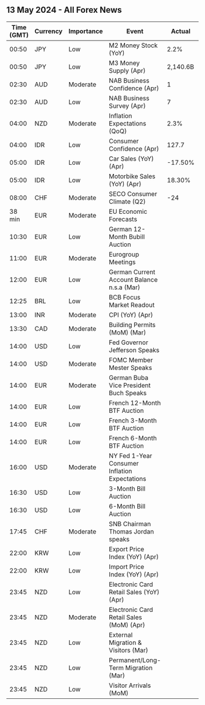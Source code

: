 ## 13 May 2024 - All Forex News

| Time (GMT) | Currency | Importance | Event | Actual | Forecast | Previous |
|------|----------|------------|-------|--------|----------|----------|
| 00:50 | JPY | Low | M2 Money Stock (YoY) | 2.2% | 2.5% | 2.5% |
| 00:50 | JPY | Low | M3 Money Supply (Apr) | 2,140.6B |  | 2,145.0B |
| 02:30 | AUD | Moderate | NAB Business Confidence (Apr) | 1 |  | 1 |
| 02:30 | AUD | Low | NAB Business Survey (Apr) | 7 |  | 9 |
| 04:00 | NZD | Moderate | Inflation Expectations (QoQ) | 2.3% |  | 2.5% |
| 04:00 | IDR | Low | Consumer Confidence (Apr) | 127.7 |  | 123.8 |
| 05:00 | IDR | Low | Car Sales (YoY) (Apr) | -17.50% |  | -26.20% |
| 05:00 | IDR | Low | Motorbike Sales (YoY) (Apr) | 18.30% |  | -7.80% |
| 08:00 | CHF | Moderate | SECO Consumer Climate (Q2) | -24 | -40 | -38 |
| 38 min | EUR | Moderate | EU Economic Forecasts |  |  |  |
| 10:30 | EUR | Low | German 12-Month Bubill Auction |  |  | 3.448% |
| 11:00 | EUR | Moderate | Eurogroup Meetings |  |  |  |
| 12:00 | EUR | Low | German Current Account Balance n.s.a (Mar) |  |  | 29.8B |
| 12:25 | BRL | Low | BCB Focus Market Readout |  |  |  |
| 13:00 | INR | Moderate | CPI (YoY) (Apr) |  | 4.80% | 4.85% |
| 13:30 | CAD | Moderate | Building Permits (MoM) (Mar) |  | -4.6% | 9.3% |
| 14:00 | USD | Low | Fed Governor Jefferson Speaks |  |  |  |
| 14:00 | USD | Moderate | FOMC Member Mester Speaks |  |  |  |
| 14:00 | EUR | Moderate | German Buba Vice President Buch Speaks |  |  |  |
| 14:00 | EUR | Low | French 12-Month BTF Auction |  |  | 3.460% |
| 14:00 | EUR | Low | French 3-Month BTF Auction |  |  | 3.803% |
| 14:00 | EUR | Low | French 6-Month BTF Auction |  |  | 3.666% |
| 16:00 | USD | Moderate | NY Fed 1-Year Consumer Inflation Expectations |  |  | 3.00% |
| 16:30 | USD | Low | 3-Month Bill Auction |  |  | 5.250% |
| 16:30 | USD | Low | 6-Month Bill Auction |  |  | 5.155% |
| 17:45 | CHF | Moderate | SNB Chairman Thomas Jordan speaks |  |  |  |
| 22:00 | KRW | Low | Export Price Index (YoY) (Apr) |  |  | 2.6% |
| 22:00 | KRW | Low | Import Price Index (YoY) (Apr) |  |  | -0.7% |
| 23:45 | NZD | Low | Electronic Card Retail Sales (YoY) (Apr) |  |  | -3.0% |
| 23:45 | NZD | Moderate | Electronic Card Retail Sales (MoM) (Apr) |  |  | -0.7% |
| 23:45 | NZD | Low | External Migration & Visitors (Mar) |  |  | 35.00% |
| 23:45 | NZD | Low | Permanent/Long-Term Migration (Mar) |  |  | 7,630 |
| 23:45 | NZD | Low | Visitor Arrivals (MoM) |  |  | 0.9% |
